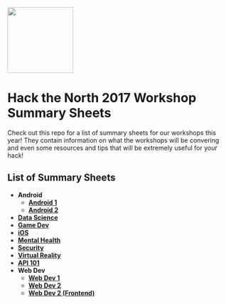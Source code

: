 <img src="https://batlgrounds.com/wp-content/uploads/2015/09/HNT-logo.png" width="148">

# Hack the North 2017 Workshop Summary Sheets 
Check out this repo for a list of summary sheets for our workshops this year!  They contain information on what the workshops will be convering and even some resources and tips that will be extremely useful for your hack!

## List of Summary Sheets
- **Android**
  - [**Android 1**](/Android_1.md)
  - [**Android 2**](/Android_2.md)
- [**Data Science**](https://github.com/uwaterloo-datascience/r-starter)
- [**Game Dev**](/Gamedev.md)
- [**iOS**](/iOS.md)
- [**Mental Health**](/MentalHealth.md)
- [**Security**](/Security.md)
- [**Virtual Reality**](/VirtualReality.md)
- [**API 101**](/API101.pptx)
- **Web Dev**
  - [**Web Dev 1**](/WebDev_1.pdf)
  - [**Web Dev 2**](/WebDev_2_Backend.pdf)
  - [**Web Dev 2 (Frontend)**](WebDev_2_Frontend.md)
